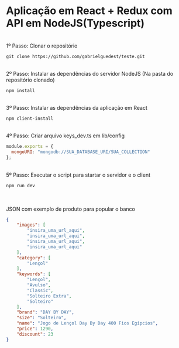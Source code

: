 <h1> Aplicação em React + Redux com API em NodeJS(Typescript) </h1>

<br>1º Passo: Clonar o repositório<br>
```
git clone https://github.com/gabrielguedest/teste.git
```

<br>2º Passo: Instalar as dependências do servidor NodeJS (Na pasta do repositório clonado) <br>
```
npm install 
```

<br>3º Passo: Instalar as dependências da aplicação em React <br>
```
npm client-install
```

<br>4º Passo: Criar arquivo keys_dev.ts em lib/config<br>
```javascript
module.exports = {
  mongoURI: "mongodb://SUA_DATABASE_URI/SUA_COLLECTION"
};
```

<br>5º Passo: Executar o script para startar o servidor e o client<br>
```
npm run dev
```

<br><br>JSON com exemplo de produto para popular o banco </bold><br>
```json
{
    "images": [
        "insira_uma_url_aqui",
        "insira_uma_url_aqui",
        "insira_uma_url_aqui",
        "insira_uma_url_aqui"
    ],
    "category": [
        "Lençol"
    ],
    "keywords": [
        "Lençol",
        "Avulso",
        "Classic",
        "Solteiro Extra",
        "Solteiro"
    ],
    "brand": "DAY BY DAY",
    "size": "Solteiro",
    "name": "Jogo de Lençol Day By Day 400 Fios Egípcios",
    "price": 1290,
    "discount": 23
}
```
